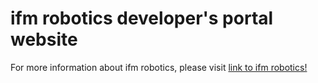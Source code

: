 # ifm robotics developer's portal website

For more information about ifm robotics, please visit [link to ifm robotics!](https://www.ifm.com/us/en/us/robotics/ifm-robotics)
